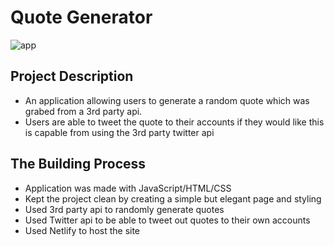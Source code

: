 # Quote Generator

![app](../quote_gen/image/quotegen.png)

## Project Description
- An application allowing users to generate a random quote which was grabed from a 3rd party api.
- Users are able to tweet the quote to their accounts if they would like this is capable from using the 3rd party twitter api

## The Building Process
- Application was made with JavaScript/HTML/CSS
- Kept the project clean by creating a simple but elegant page and styling
- Used 3rd party api to randomly generate quotes
- Used Twitter api to be able to tweet out quotes to their own accounts
- Used Netlify to host the site